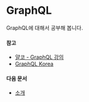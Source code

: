 # GraphQL

GraphQL에 대해서 공부해 봅니다.

#### 참고

-   [얄코 - GraphQL 강의](https://www.yalco.kr/@graphql-apollo/1-1/)
-   [GraphQL Korea](https://graphql-kr.github.io/)

#### 다음 문서

-   [소개](./docs/Intro.md)
